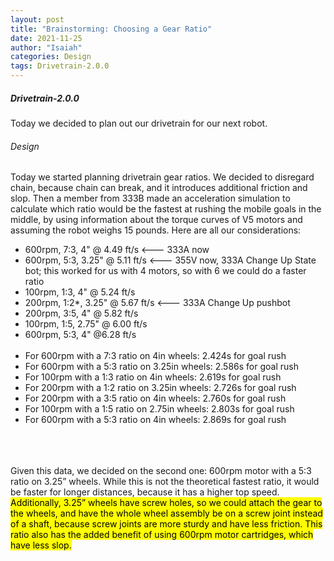```yaml
---
layout: post
title: "Brainstorming: Choosing a Gear Ratio"
date: 2021-11-25
author: "Isaiah"
categories: Design
tags: Drivetrain-2.0.0
---
```

 
##### Drivetrain-2.0.0
Today we decided to plan out our drivetrain for our next robot. 

###### Design
Today we started planning drivetrain gear ratios. We decided to disregard chain, because chain can break, and it introduces additional friction and slop. Then a member from 333B made an acceleration simulation to calculate which ratio would be the fastest at rushing the mobile goals in the middle, by using information about the torque curves of V5 motors and assuming the robot weighs 15 pounds. Here are all our considerations:

- 600rpm, 7:3, 4"         @ 4.49 ft/s    <--- 333A now
- 600rpm, 5:3, 3.25"    @ 5.11 ft/s      <--- 355V now, 333A Change Up State bot; this worked for us with 4 motors, so with 6 we could do a faster ratio
- 100rpm, 1:3, 4"           @ 5.24 ft/s
- 200rpm, 1:2*, 3.25"  @ 5.67 ft/s    <--- 333A Change Up pushbot
- 200rpm, 3:5, 4"         @ 5.82 ft/s
- 100rpm, 1:5, 2.75"     @ 6.00 ft/s
- 600rpm, 5:3, 4"         @6.28 ft/s<br><br>
- For 600rpm with a 7:3 ratio on 4in wheels:      2.424s for goal rush
- For 600rpm with a 5:3 ratio on 3.25in wheels:   2.586s for goal rush
- For 100rpm with a 1:3 ratio on 4in wheels:      2.619s for goal rush
- For 200rpm with a 1:2 ratio on 3.25in wheels:   2.726s for goal rush
- For 200rpm with a 3:5 ratio on 4in wheels:      2.760s for goal rush
- For 100rpm with a 1:5 ratio on 2.75in wheels:   2.803s for goal rush
- For 600rpm with a 5:3 ratio on 4in wheels:      2.869s for goal rush

<br class='print-only'><br class='print-only'><br class='print-only'>
Given this data, we decided on the second one: 600rpm motor with a 5:3 ratio on 3.25” wheels. While this is not the theoretical fastest ratio, it would be faster for longer distances, because it has a higher top speed. <mark>Additionally, 3.25” wheels have screw holes, so we could attach the gear to the wheels, and have the whole wheel assembly be on a screw joint instead of a shaft, because screw joints are more sturdy and have less friction. This ratio also has the added benefit of using 600rpm motor cartridges, which have less slop.</mark>
